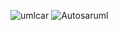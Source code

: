 ![umlcar](https://user-images.githubusercontent.com/73412166/165812793-ca73883f-eeea-4d14-bf34-5af1cf9975df.png)
![Autosaruml](https://user-images.githubusercontent.com/98816316/168123969-80149e5d-2387-441e-b4fa-9e3790e751e8.png)
